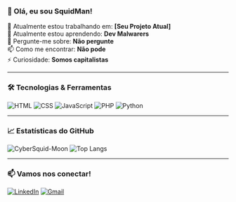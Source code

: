### 👋 Olá, eu sou SquidMan!

🔭 Atualmente estou trabalhando em: **[Seu Projeto Atual]**  
🌱 Atualmente estou aprendendo: **Dev Malwarers**  
💬 Pergunte-me sobre: **Não pergunte**  
📫 Como me encontrar: **Não pode**  
⚡ Curiosidade: **Somos capitalistas**

---

### 🛠️ Tecnologias & Ferramentas

![HTML](https://img.shields.io/badge/-HTML5-E34F26?style=flat-square&logo=html5&logoColor=white)
![CSS](https://img.shields.io/badge/-CSS3-1572B6?style=flat-square&logo=css3)
![JavaScript](https://img.shields.io/badge/-JavaScript-F7DF1E?style=flat-square&logo=javascript&logoColor=black)
![PHP](https://img.shields.io/badge/-PHP-777BB4?style=flat-square&logo=php&logoColor=white)
![Python](https://img.shields.io/badge/-Python-3776AB?style=flat-square&logo=python&logoColor=white)

---
### 📈 Estatísticas do GitHub

![CyberSquid-Moon](https://github-readme-stats.vercel.app/api?username=CyberSquid-Moon&show_icons=true&theme=radical)
![Top Langs](https://github-readme-stats.vercel.app/api/top-langs/?username=CyberSquid-Moon&layout=compact&theme=radical)

---

### 📫 Vamos nos conectar!

[![LinkedIn](https://img.shields.io/badge/-LinkedIn-blue?style=flat-square&logo=Linkedin&logoColor=white)](https://www.linkedin.com/in/SEU_USUARIO/)
[![Gmail](https://img.shields.io/badge/-Email-c14438?style=flat-square&logo=Gmail&logoColor=white)](mailto:cyber.squid.moon@gmail.com)
